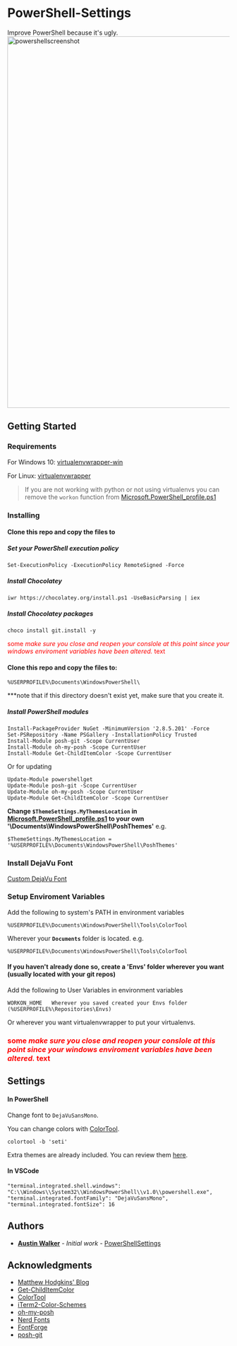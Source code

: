 # PowerShell-Settings
Improve PowerShell because it's ugly.
<img width="841" alt="powershellscreenshot" src="https://user-images.githubusercontent.com/20848224/35691185-09ea5c70-0735-11e8-9816-fe2e87947f14.PNG">
## Getting Started
### Requirements
For Windows 10:
[virtualenvwrapper-win](https://pypi.python.org/pypi/virtualenvwrapper-win)

For Linux:
[virtualenvwrapper](https://virtualenvwrapper.readthedocs.io/en/latest/)

> If you are not working with python or not using virtualenvs you can remove the `workon` function from [Microsoft.PowerShell_profile.ps1](https://github.com/BGBRWR/PowerShell-Settings/blob/master/Microsoft.PowerShell_profile.ps1#L1)

### Installing

#### Clone this repo and copy the files to 



##### Set your PowerShell execution policy
```
Set-ExecutionPolicy -ExecutionPolicy RemoteSigned -Force
```
##### Install Chocolatey
```
iwr https://chocolatey.org/install.ps1 -UseBasicParsing | iex
```
##### Install Chocolatey packages
```
choco install git.install -y
```
<span style="color:red">some *make sure you close and reopen your conslole at this point since your windows enviroment variables have been altered.* text</span>

#### Clone this repo and copy the files to:
```
%USERPROFILE%\Documents\WindowsPowerShell\
```
***note that if this directory doesn't exist yet, make sure that you create it.

##### Install PowerShell modules
```
Install-PackageProvider NuGet -MinimumVersion '2.8.5.201' -Force
Set-PSRepository -Name PSGallery -InstallationPolicy Trusted
Install-Module posh-git -Scope CurrentUser
Install-Module oh-my-posh -Scope CurrentUser
Install-Module Get-ChildItemColor -Scope CurrentUser
```
Or for updating
```
Update-Module powershellget
Update-Module posh-git -Scope CurrentUser
Update-Module oh-my-posh -Scope CurrentUser
Update-Module Get-ChildItemColor -Scope CurrentUser
```
**Change `$ThemeSettings.MyThemesLocation` in [Microsoft.PowerShell_profile.ps1](https://github.com/BGBRWR/PowerShell-Settings/blob/master/Microsoft.PowerShell_profile.ps1#L112) to your own '\Documents\WindowsPowerShell\PoshThemes'** e.g.
```
$ThemeSettings.MyThemesLocation = '%USERPROFILE%\Documents\WindowsPowerShell\PoshThemes'
```

### Install DejaVu Font
[Custom DejaVu Font](https://github.com/BGBRWR/PowerShell-Settings/blob/master/DejaVuSansMono.ttf)

### Setup Enviroment Variables
Add the following to system's PATH in environment variables
```
%USERPROFILE%\Documents\WindowsPowerShell\Tools\ColorTool
```
Wherever your **`Documents`** folder is located. e.g.
```
%USERPROFILE%\Documents\WindowsPowerShell\Tools\ColorTool
```
#### If you haven't already done so, create a 'Envs' folder wherever you want (usually located with your git repos)

Add the following to User Variables in environment variables
```
WORKON_HOME   Wherever you saved created your Envs folder (%USERPROFILE%\Repositories\Envs)
```
Or wherever you want virtualenvwrapper to put your virtualenvs.

### <span style="color:red">some *make sure you close and reopen your conslole at this point since your windows enviroment variables have been altered.* text</span>

## Settings
#### In PowerShell

Change font to `DejaVuSansMono`.

You can change colors with [ColorTool](https://github.com/Microsoft/console/tree/master/tools/ColorTool).
```
colortool -b 'seti'
```
Extra themes are already included. You can review them [here](https://github.com/mbadolato/iTerm2-Color-Schemes).
#### In VSCode 
```
"terminal.integrated.shell.windows": "C:\\Windows\\System32\\WindowsPowerShell\\v1.0\\powershell.exe",
"terminal.integrated.fontFamily": "DejaVuSansMono",
"terminal.integrated.fontSize": 16
```

## Authors

* **[Austin Walker](https://github.com/BGBRWR)** - *Initial work* - [PowerShellSettings](https://github.com/BGBRWR/PowerShell-Settings)

## Acknowledgments

* [Matthew Hodgkins' Blog](https://hodgkins.io/ultimate-powershell-prompt-and-git-setup)
* [Get-ChildItemColor](https://github.com/joonro/Get-ChildItemColor)
* [ColorTool](https://github.com/Microsoft/console/tree/master/tools/ColorTool)
* [iTerm2-Color-Schemes](https://github.com/mbadolato/iTerm2-Color-Schemes)
* [oh-my-posh](https://github.com/JanJoris/oh-my-posh)
* [Nerd Fonts](https://github.com/ryanoasis/nerd-fonts)
* [FontForge](http://fontforge.github.io/en-US/)
* [posh-git](https://github.com/dahlbyk/posh-git)
